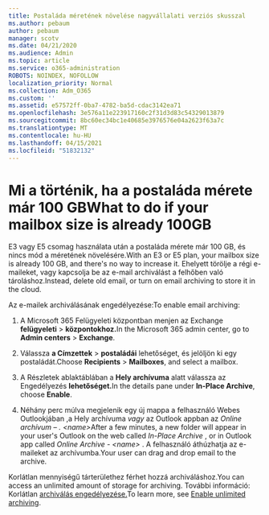 ```yaml
---
title: Postaláda méretének növelése nagyvállalati verziós skusszal
ms.author: pebaum
author: pebaum
manager: scotv
ms.date: 04/21/2020
ms.audience: Admin
ms.topic: article
ms.service: o365-administration
ROBOTS: NOINDEX, NOFOLLOW
localization_priority: Normal
ms.collection: Adm_O365
ms.custom: ''
ms.assetid: e57572ff-0ba7-4782-ba5d-cdac3142ea71
ms.openlocfilehash: 3e576a11e223917160c2f31d3d83c54329013879
ms.sourcegitcommit: 8bc60ec34bc1e40685e3976576e04a2623f63a7c
ms.translationtype: MT
ms.contentlocale: hu-HU
ms.lasthandoff: 04/15/2021
ms.locfileid: "51832132"
---
```

# <a name="what-to-do-if-your-mailbox-size-is-already-100gb"></a><span data-ttu-id="469ce-102">Mi a történik, ha a postaláda mérete már 100 GB</span><span class="sxs-lookup"><span data-stu-id="469ce-102">What to do if your mailbox size is already 100GB</span></span>

<span data-ttu-id="469ce-103">E3 vagy E5 csomag használata után a postaláda mérete már 100 GB, és nincs mód a méretének növelésére.</span><span class="sxs-lookup"><span data-stu-id="469ce-103">With an E3 or E5 plan, your mailbox size is already 100 GB, and there's no way to increase it.</span></span> <span data-ttu-id="469ce-104">Ehelyett törölje a régi e-maileket, vagy kapcsolja be az e-mail archiválást a felhőben való tároláshoz.</span><span class="sxs-lookup"><span data-stu-id="469ce-104">Instead, delete old email, or turn on email archiving to store it in the cloud.</span></span> 
  
<span data-ttu-id="469ce-105">Az e-mailek archiválásának engedélyezése:</span><span class="sxs-lookup"><span data-stu-id="469ce-105">To enable email archiving:</span></span>
  
1. <span data-ttu-id="469ce-106">A Microsoft 365 Felügyeleti központban menjen az Exchange **felügyeleti** \> **központokhoz.**</span><span class="sxs-lookup"><span data-stu-id="469ce-106">In the Microsoft 365 admin center, go to **Admin centers** \> **Exchange**.</span></span> 
    
2. <span data-ttu-id="469ce-107">Válassza **a Címzettek** \> **postaládái** lehetőséget, és jelöljön ki egy postaládát.</span><span class="sxs-lookup"><span data-stu-id="469ce-107">Choose **Recipients** \> **Mailboxes**, and select a mailbox.</span></span> 
    
3. <span data-ttu-id="469ce-108">A Részletek ablaktáblában a **Hely archívuma** alatt válassza az Engedélyezés **lehetőséget.**</span><span class="sxs-lookup"><span data-stu-id="469ce-108">In the details pane under **In-Place Archive**, choose **Enable**.</span></span> 
    
4. <span data-ttu-id="469ce-109">Néhány perc múlva megjelenik egy új mappa a felhasználó Webes Outlookjában ,a Hely archívuma *vagy* az Outlook appban az *Online archívum – . \<name\>*</span><span class="sxs-lookup"><span data-stu-id="469ce-109">After a few minutes, a new folder will appear in your user's Outlook on the web called  *In-Place Archive*  , or in Outlook app called  *Online Archive - \<name\>*  .</span></span> <span data-ttu-id="469ce-110">A felhasználó áthúzhatja az e-maileket az archívumba.</span><span class="sxs-lookup"><span data-stu-id="469ce-110">Your user can drag and drop email to the archive.</span></span> 
    
<span data-ttu-id="469ce-111">Korlátlan mennyiségű tárterülethez férhet hozzá archiváláshoz.</span><span class="sxs-lookup"><span data-stu-id="469ce-111">You can access an unlimited amount of storage for archiving.</span></span> <span data-ttu-id="469ce-112">További információ: Korlátlan [archiválás engedélyezése.](https://docs.microsoft.com/microsoft-365/compliance/enable-unlimited-archiving)</span><span class="sxs-lookup"><span data-stu-id="469ce-112">To learn more, see [Enable unlimited archiving](https://docs.microsoft.com/microsoft-365/compliance/enable-unlimited-archiving).</span></span>
  

